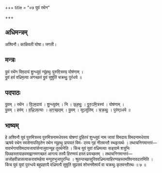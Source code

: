+++
title = "०७ युवं रथेन"

+++
## अधिमन्त्रम्
अश्विनौ। काक्षिवती घोषा। जगती।

## मन्त्रः
यु॒वं रथे॑न विम॒दाय॑ शु॒न्ध्युवं॒ न्यू॑हथुः पुरुमि॒त्रस्य॒ योष॑णाम् ।  
यु॒वं हवं॑ वध्रिम॒त्या अ॑गच्छतं यु॒वं सुषु॑तिं चक्रथुः॒ पुरं॑धये ॥

## पदपाठः
यु॒वम् । रथे॑न । वि॒ऽम॒दाय॑ । शु॒न्ध्युव॑म् । नि । ऊ॒ह॒थुः॒ । पु॒रु॒ऽमि॒त्रस्य॑ । योष॑णाम् ।  
यु॒वम् । हव॑म् । व॒ध्रि॒ऽम॒त्याः । अ॒ग॒च्छ॒त॒म् । यु॒वम् । सुऽसु॑तिम् । च॒क्र॒थुः॒ । पुर॑म्ऽधये ॥

## भाष्यम्
हे अश्विनौ युवं पुरुमित्रस्य पुरुमित्रनामधेयस्य योषणां दुहितरं शुन्ध्युवं नाम जायां विमदाय विमदनामधेयाय ऋषये रथेन स्वसेनापरिवृतेन रथेन न्यूहथुः प्रापयतं विम- दस्य गृहं नीतवन्तौ स्थइत्यर्थः । तथाचनिगमान्तरं—यावर्भगायविमदायजायांसेनाजुवान्यूह तूरथेनेति । किंच युवं युवां वध्रिमत्याः सङ्ग्रामे शत्रुभिः छिन्नहस्तायाहवमाह्वानमगच्छतं आगत्य तस्यै हिरण्मयं हस्तं प्रयच्छतम् । तथाचनिगमान्तरं—अजोहवीन्नासत्याकरावांमहेया मन्पुरुभुजापुरन्धिः । श्रुतन्तच्छासुरिववध्रिमत्याहिरण्यहस्तमश्विनावदत्तमिति । किंच युवं युवां पुरन्धये बहुप्रज्ञायै वध्रिमत्यै सुषुतिं सुप्रसवं शोभनमैश्वर्यं वा चक्रथुः कृतवन्तौस्थः ॥ ७ ॥